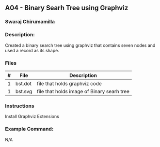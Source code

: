 ## A04 - Binary Searh Tree using Graphviz
### Swaraj Chirumamilla
### Description:
Created a binary search tree using graphviz that contains seven nodes and used a record as its shape.



### Files

|   #   | File            | Description                                        |
| :---: | --------------- | -------------------------------------------------- |
|   1   | bst.dot         | file that holds graphviz code                      |
|   1   | bst.svg         | file that holds image of Binary searh tree         |



### Instructions

Install Graphviz Extensions


### Example Command:
N/A

